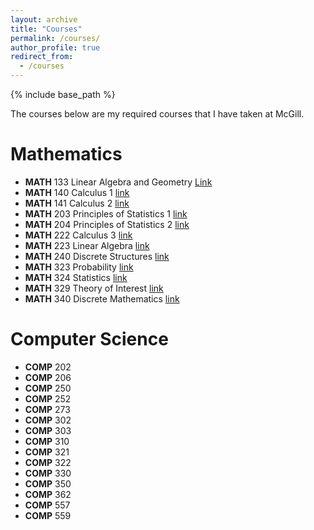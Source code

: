 ```yaml
---
layout: archive
title: "Courses"
permalink: /courses/
author_profile: true
redirect_from:
  - /courses
---
```


{% include base_path %}

The courses below are my required courses that I have taken at McGill.

Mathematics
======

  * **MATH** 133 Linear Algebra and Geometry [Link](https://www.mcgill.ca/study/2020-2021/courses/math-133)
  * **MATH** 140 Calculus 1 [link](https://www.mcgill.ca/study/2020-2021/courses/math-140)
  * **MATH** 141 Calculus 2 [link](https://www.mcgill.ca/study/2020-2021/courses/math-141)
  * **MATH** 203 Principles of Statistics 1 [link](https://www.mcgill.ca/study/2020-2021/courses/math-203)
  * **MATH** 204 Principles of Statistics 2 [link](https://www.mcgill.ca/study/2020-2021/courses/math-204)
  * **MATH** 222 Calculus 3 [link](https://www.mcgill.ca/study/2020-2021/courses/math-222)
  * **MATH** 223 Linear Algebra [link](https://www.mcgill.ca/study/2020-2021/courses/math-223)
  * **MATH** 240 Discrete Structures [link](https://www.mcgill.ca/study/2020-2021/courses/math-240)
  * **MATH** 323 Probability [link](https://www.mcgill.ca/study/2020-2021/courses/math-323)
  * **MATH** 324 Statistics [link](https://www.mcgill.ca/study/2020-2021/courses/math-324)
  * **MATH** 329 Theory of Interest [link](https://www.mcgill.ca/study/2020-2021/courses/math-329)
  * **MATH** 340 Discrete Mathematics [link](https://www.mcgill.ca/study/2020-2021/courses/math-340)
 
Computer Science
======

  * **COMP** 202
  * **COMP** 206
  * **COMP** 250
  * **COMP** 252
  * **COMP** 273
  * **COMP** 302
  * **COMP** 303
  * **COMP** 310
  * **COMP** 321
  * **COMP** 322
  * **COMP** 330
  * **COMP** 350
  * **COMP** 362
  * **COMP** 557
  * **COMP** 559

